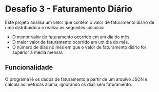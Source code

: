# Desafio 3 - Faturamento Diário

Este projeto analisa um vetor que contém o valor de faturamento diário de uma distribuidora e realiza os seguintes cálculos:

- O menor valor de faturamento ocorrido em um dia do mês.
- O maior valor de faturamento ocorrido em um dia do mês.
- O número de dias no mês em que o valor de faturamento diário foi superior à média mensal.

## Funcionalidade

O programa lê os dados de faturamento a partir de um arquivo JSON e calcula as métricas acima, ignorando os dias sem faturamento.
